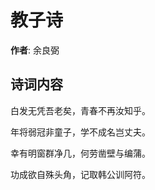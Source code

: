 # 教子诗

**作者**: 余良弼

## 诗词内容

白发无凭吾老矣，青春不再汝知乎。

年将弱冠非童子，学不成名岂丈夫。

幸有明窗群净几，何劳凿壁与编蒲。

功成欲自殊头角，记取韩公训阿符。

